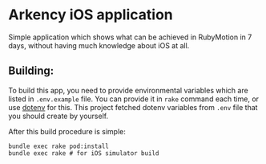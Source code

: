 # Arkency iOS application

Simple application which shows what can be achieved in RubyMotion in 7 days, without having much knowledge about iOS at all.

## Building:

To build this app, you need to provide environmental variables which are listed in `.env.example` file. You can provide it in `rake` command each time, or use [dotenv](https://github.com/bkeepers/dotenv) for this. This project fetched dotenv variables from `.env` file that you should create by yourself.

After this build procedure is simple:
```
bundle exec rake pod:install
bundle exec rake # for iOS simulator build
```
